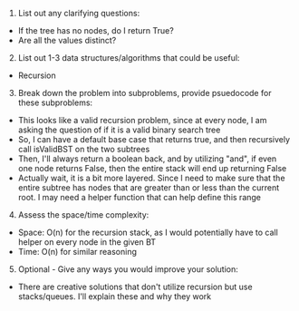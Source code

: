 1. List out any clarifying questions:
- If the tree has no nodes, do I return True?
- Are all the values distinct?

2. List out 1-3 data structures/algorithms that could be useful:
- Recursion

3. Break down the problem into subproblems, provide psuedocode for these subproblems:
- This looks like a valid recursion problem, since at every node, I am asking the question of if it is a valid binary search tree
- So, I can have a default base case that returns true, and then recursively call isValidBST on the two subtrees
- Then, I'll always return a boolean back, and by utilizing "and", if even one node returns False, then the entire stack will end up returning False
- Actually wait, it is a bit more layered. Since I need to make sure that the entire subtree has nodes that are greater than or less than the current root. I may need a helper function that can help define this range

4. Assess the space/time complexity:
- Space: O(n) for the recursion stack, as I would potentially have to call helper on every node in the given BT
- Time: O(n) for similar reasoning

5. Optional - Give any ways you would improve your solution:
- There are creative solutions that don't utilize recursion but use stacks/queues. I'll explain these and why they work